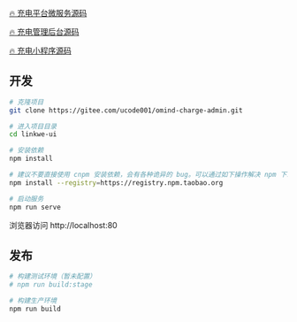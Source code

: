 [🔥 充电平台微服务源码](https://gitee.com/orise001/orise-charge-cloud)

[🔥 充电管理后台源码](https://gitee.com/orise001/orise-admin)

[🔥 充电小程序源码](https://gitee.com/orise001/orise-mp)

## 开发

```bash
# 克隆项目
git clone https://gitee.com/ucode001/omind-charge-admin.git

# 进入项目目录
cd linkwe-ui

# 安装依赖
npm install

# 建议不要直接使用 cnpm 安装依赖，会有各种诡异的 bug。可以通过如下操作解决 npm 下载速度慢的问题
npm install --registry=https://registry.npm.taobao.org

# 启动服务
npm run serve
```

浏览器访问 http://localhost:80

## 发布

```bash
# 构建测试环境（暂未配置）
# npm run build:stage

# 构建生产环境
npm run build
```
